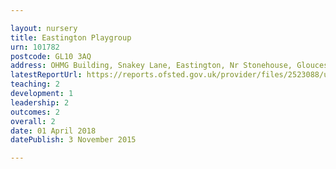```yaml
---

layout: nursery
title: Eastington Playgroup
urn: 101782
postcode: GL10 3AQ
address: OHMG Building, Snakey Lane, Eastington, Nr Stonehouse, Gloucestershire, GL10 3AQ
latestReportUrl: https://reports.ofsted.gov.uk/provider/files/2523088/urn/101782.pdf
teaching: 2
development: 1
leadership: 2
outcomes: 2
overall: 2
date: 01 April 2018 
datePublish: 3 November 2015

---
```

